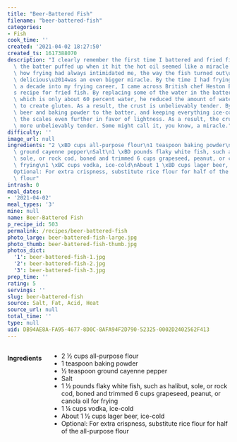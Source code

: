```yaml
---
title: "Beer-Battered Fish"
filename: "beer-battered-fish"
categories:
- Fish
cook_time: ''
created: '2021-04-02 18:27:50'
created_ts: 1617388070
description: "I clearly remember the first time I battered and fried fish; the way\
  \ the batter puffed up when it hit the hot oil seemed like a miracle. Considering\
  \ how frying had always intimidated me, the way the fish turned out\u2014crisp and\
  \ delicious\u2014was an even bigger miracle. By the time I had frying down , about\
  \ a decade into my frying career, I came across British chef Heston Blumenthal\u2019\
  s recipe for fried fish. By replacing some of the water in the batter with vodka,\
  \ which is only about 60 percent water, he reduced the amount of water available\
  \ to create gluten. As a result, the crust is unbelievably tender. By adding fizzy\
  \ beer and baking powder to the batter, and keeping everything ice-cold, he tipped\
  \ the scales even further in favor of lightness. As a result, the crust is even\
  \ more unbelievably tender. Some might call it, you know, a miracle."
difficulty: ''
image_url: null
ingredients: "2 \xBD cups all-purpose flour\n1 teaspoon baking powder\n\xBD teaspoon\
  \ ground cayenne pepper\nSalt\n1 \xBD pounds flaky white fish, such as halibut,\
  \ sole, or rock cod, boned and trimmed 6 cups grapeseed, peanut, or canola oil for\
  \ frying\n1 \xBC cups vodka, ice-cold\nAbout 1 \xBD cups lager beer, ice-cold\n\
  Optional: For extra crispness, substitute rice flour for half of the all-purpose\
  \ flour"
intrash: 0
meal_dates:
- '2021-04-02'
meal_types: '3'
mine: null
name: Beer-Battered Fish
p_recipe_id: 503
permalink: /recipes/beer-battered-fish
photo_large: beer-battered-fish-large.jpg
photo_thumb: beer-battered-fish-thumb.jpg
photos_dict:
  '1': beer-battered-fish-1.jpg
  '2': beer-battered-fish-2.jpg
  '3': beer-battered-fish-3.jpg
prep_time: ''
rating: 5
servings: ''
slug: beer-battered-fish
source: Salt, Fat, Acid, Heat
source_url: null
total_time: ''
type: null
uid: DB94AE8A-FA95-4677-8D0C-8AFA94F2D790-52325-0002D2402562F413
---
```

<div class="large-8 medium-7 columns" id="writeup">	</div><!-- #writeup -->
</div><!-- #row-one -->
<div class="row" id="row-two">	<div class="medium-4 small-5 columns" id="ingredients"><h4>Ingredients</h4><div class="box box-ingredients content"><ul>
<li>2 ½ cups all-purpose flour</li>
<li>1 teaspoon baking powder</li>
<li>½ teaspoon ground cayenne pepper</li>
<li>Salt</li>
<li>1 ½ pounds flaky white fish, such as halibut, sole, or rock cod, boned and trimmed 6 cups grapeseed, peanut, or canola oil for frying</li>
<li>1 ¼ cups vodka, ice-cold</li>
<li>About 1 ½ cups lager beer, ice-cold</li>
<li>Optional: For extra crispness, substitute rice flour for half of the all-purpose flour</li>
</ul>
</div>	</div>	<div class="medium-6 small-7 columns" id="directions">	</div>